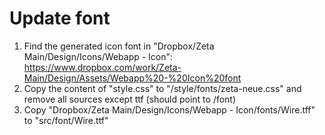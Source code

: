 # Update font

1.  Find the generated icon font in "Dropbox/Zeta Main/Design/Icons/Webapp - Icon": https://www.dropbox.com/work/Zeta-Main/Design/Assets/Webapp%20-%20Icon%20font
2.  Copy the content of "style.css" to "/style/fonts/zeta-neue.css" and remove all sources except ttf (should point to /font)
3.  Copy "Dropbox/Zeta Main/Design/Icons/Webapp - Icon/fonts/Wire.tff" to "src/font/Wire.ttf"
